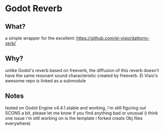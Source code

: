 # Godot Reverb

## What?

a simple wrapper for the excellent:
https://github.com/el-visio/dattorro-verb/

## Why?

unlike Godot's reverb based on freeverb, the diffusion of this reverb doesn't have the same resonant sound characteristic created by freeverb. El Visio's awesome repo is linked as a submodule

## Notes

tested on Godot Engine v4.4.1.stable and working, i'm still figuring out SCONS a bit, please let me know if you find anything bad or unusual (i think one issue i'm still working on is the template i forked creats Obj files everywhere)
